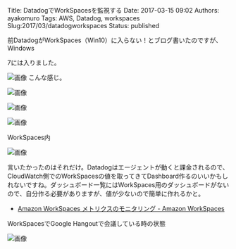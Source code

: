 Title: DatadogでWorkSpacesを監視する
Date: 2017-03-15 09:02
Authors: ayakomuro
Tags:  AWS, Datadog, workspaces
Slug:2017/03/datadogworkspaces
Status: published

前DatadogがWorkSpaces（Win10）に入らない！とブログ書いたのですが、Windows

7には入りました。

![画像](https://4.bp.blogspot.com/-NZyPadh184g/WMkPuPXPO6I/AAAAAAAAfqQ/W32gSwu-n_8UNTn2bMqf8sCPaZZf9vw1gCLcB/s320/datadog_logo_share_tt.png)
こんな感じ。

![画像](https://2.bp.blogspot.com/-EA8Ul2nHnXg/WMkCX2--dCI/AAAAAAAAfp4/5umPGDw8p4wOZ0oyvYoD_RmnFfyVavlOQCLcB/s640/list.jpg)

![画像](https://1.bp.blogspot.com/-uo9E0jQfcdI/WMkCTg_mqDI/AAAAAAAAfp0/TUKWkwsMhtwCiO-_96iux_Mf5o4FJz2QwCLcB/s640/hostinfo.jpg)

![画像](https://3.bp.blogspot.com/-sQn4gmBASQA/WMkCMdf-vhI/AAAAAAAAfpw/99QVoXeNVfAZezUgZf3G3xJEvn75y3b0QCLcB/s640/dashboard.jpg)

WorkSpaces内

![画像](https://1.bp.blogspot.com/-JXti9bRFWMg/WMkCe0jhfxI/AAAAAAAAfp8/U3dgWeXMWt8NoxIiInhEjKbGBmoML0S_QCLcB/s1600/%25E3%2582%25B9%25E3%2582%25AF%25E3%2583%25AA%25E3%2583%25BC%25E3%2583%25B3%25E3%2582%25B7%25E3%2583%25A7%25E3%2583%2583%25E3%2583%2588%2B2017-03-15%2B13.20.37.png)



言いたかったのはそれだけ。Datadogはエージェントが動くと課金されるので、CloudWatch側でのWorkSpacesの値を取ってきてDashboard作るのいいかもしれないですね。ダッシュボード一覧にはWorkSpaces用のダッシュボードがないので、自分作る必要がありますが、値が少ないので簡単に作れるかと。

-   [Amazon WorkSpaces メトリクスのモニタリング - Amazon
    WorkSpaces](http://docs.aws.amazon.com/ja_jp/workspaces/latest/adminguide/monitoring.html) 


WorkSpacesでGoogle Hangoutで会議している時の状態



![画像](https://2.bp.blogspot.com/-tlPSknffuOE/WMoAi-G9nfI/AAAAAAAAfqg/v4SEgIyXS2E0mzQ6s6Qq5Flforx5dAn4ACLcB/s640/%25E3%2582%25B9%25E3%2582%25AF%25E3%2583%25AA%25E3%2583%25BC%25E3%2583%25B3%25E3%2582%25B7%25E3%2583%25A7%25E3%2583%2583%25E3%2583%2588%2B2017-03-16%2B12.02.50.png)
